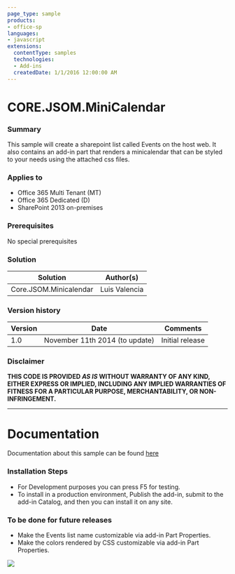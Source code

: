 ```yaml
---
page_type: sample
products:
- office-sp
languages:
- javascript
extensions:
  contentType: samples
  technologies:
  - Add-ins
  createdDate: 1/1/2016 12:00:00 AM
---
```

# CORE.JSOM.MiniCalendar #

### Summary ###
This sample will create a sharepoint list called Events on the host web. It also contains
an add-in part that renders a minicalendar that can be styled to your needs using the attached css files.


### Applies to ###
-  Office 365 Multi Tenant (MT)
-  Office 365 Dedicated (D)
-  SharePoint 2013 on-premises


### Prerequisites ###
No special prerequisites

### Solution ###
Solution | Author(s)
---------|----------
Core.JSOM.Minicalendar | Luis Valencia

### Version history ###
Version  | Date | Comments
---------| -----| --------
1.0  | November 11th 2014 (to update) | Initial release

### Disclaimer ###
**THIS CODE IS PROVIDED *AS IS* WITHOUT WARRANTY OF ANY KIND, EITHER EXPRESS OR IMPLIED, INCLUDING ANY IMPLIED WARRANTIES OF FITNESS FOR A PARTICULAR PURPOSE, MERCHANTABILITY, OR NON-INFRINGEMENT.**


----------

# Documentation #
Documentation about this sample can be found [here]( http://www.luisevalencia.com/2014/10/31/how-to-create-a-very-nice-minicalendar-apppart-to-render-your-events-sharepoint-hosted-app/)


### Installation Steps ###
-  For Development purposes you can press F5 for testing.
-  To install in a production environment, Publish the add-in, submit to the add-in Catalog, and then you can install it on any site.

### To be done for future releases ###
- Make the Events list name customizable via add-in Part Properties.
- Make the colors rendered by CSS customizable via add-in Part Properties.

<img src="https://telemetry.sharepointpnp.com/pnp/samples/Core.JSOM.MiniCalendar" />